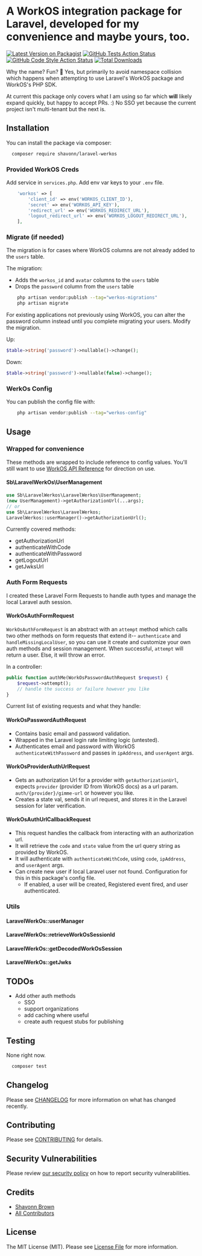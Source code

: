 # A WorkOS integration package for Laravel, developed for my convenience and maybe yours, too.

[![Latest Version on Packagist](https://img.shields.io/packagist/v/shavonn/laravel-werkos.svg?style=flat-square)](https://packagist.org/packages/shavonn/laravel-werkos)
[![GitHub Tests Action Status](https://img.shields.io/github/actions/workflow/status/shavonn/laravel-werkos/run-tests.yml?branch=main&label=tests&style=flat-square)](https://github.com/shavonn/laravel-werkos/actions?query=workflow%3Arun-tests+branch%3Amain)
[![GitHub Code Style Action Status](https://img.shields.io/github/actions/workflow/status/shavonn/laravel-werkos/fix-php-code-style-issues.yml?branch=main&label=code%20style&style=flat-square)](https://github.com/shavonn/laravel-werkos/actions?query=workflow%3A"Fix+PHP+code+style+issues"+branch%3Amain)
[![Total Downloads](https://img.shields.io/packagist/dt/shavonn/laravel-werkos.svg?style=flat-square)](https://packagist.org/packages/shavonn/laravel-werkos)

Why the name? Fun? 🎊 Yes, but primarily to avoid namespace collision which happens when attempting to use Laravel's
WorkOS package and WorkOS's PHP SDK.

At current this package only covers what I am using so far which **will** likely expand quickly, but happy to accept
PRs. :)
No SSO yet because the current project isn't multi-tenant but the next is.

## Installation

You can install the package via composer:

```bash
  composer require shavonn/laravel-werkos
```

### Provided WorkOS Creds

Add service in `services.php`. Add env var keys to your `.env` file.

```php
    'workos' => [
        'client_id' => env('WORKOS_CLIENT_ID'),
        'secret' => env('WORKOS_API_KEY'),
        'redirect_url' => env('WORKOS_REDIRECT_URL'),
        'logout_redirect_url' => env('WORKOS_LOGOUT_REDIRECT_URL'),
    ],
```

### Migrate (if needed)

The migration is for cases where WorkOS columns are not already added to the `users` table.

The migration:

- Adds the `workos_id` and `avatar` columns to the `users` table
- Drops the `password` column from the `users` table

```bash
    php artisan vendor:publish --tag="werkos-migrations"
    php artisan migrate
```

For existing applications not previously using WorkOS, you can alter the password column instead until you complete
migrating your users. Modify the migration.

Up:

```php
$table->string('password')->nullable()->change();
```

Down:

```php
$table->string('password')->nullable(false)->change();
````

### WerkOs Config

You can publish the config file with:

```bash
    php artisan vendor:publish --tag="werkos-config"
```

## Usage

### Wrapped for convenience

These methods are wrapped to include reference to config values. You'll still want to
use [WorkOS API Reference](https://workos.com/docs/reference) for direction on use.

#### Sb\LaravelWerkOs\UserManagement

```php
use Sb\LaravelWerkos\LaravelWerkos\UserManagement;
(new UserManagement)->getAuthorizationUrl(...args);
// or
use Sb\LaravelWerkos\LaravelWerkos;
LaravelWerkos::userManager()->getAuthorizationUrl();
```

Currently covered methods:

- getAuthorizationUrl
- authenticateWithCode
- authenticateWithPassword
- getLogoutUrl
- getJwksUrl

### Auth Form Requests

I created these Laravel Form Requests to handle auth types and manage the local Laravel auth session.

#### WorkOsAuthFormRequest

`WorkOsAuthFormRequest` is an abstract with an `attempt` method which calls two other methods on form requests that
extend
it-- `authenticate` and `handleMissingLocalUser`, so you can use it create and customize your own auth methods and
session management. When successful, `attempt` will return a user. Else, it will throw an error.

In a controller:

```php
public function authMe(WorkOsPasswordAuthRequest $request) {
    $request->attempt();
    // handle the success or failure however you like
}
```

Current list of existing requests and what they handle:

#### WorkOsPasswordAuthRequest

- Contains basic email and password validation.
- Wrapped in the Laravel login rate limiting logic (untested).
- Authenticates email and password with WorkOS `authenticateWithPassword` and passes in `ipAddress`, and `userAgent`
  args.

#### WorkOsProviderAuthUrlRequest

- Gets an authorization Url for a provider with `getAuthorizationUrl`, expects `provider` (provider ID from WorkOS docs)
  as a url param. `auth/{provider}/gimme-url` or
  however you like.
- Creates a state val, sends it in url request, and stores it in the Laravel session for later verification.

#### WorkOsAuthUrlCallbackRequest

- This request handles the callback from interacting with an authorization url.
- It will retrieve the `code` and `state` value from the url query string as provided by WorkOS.
- It will authenticate with `authenticateWithCode`, using `code`, `ipAddress`, and `userAgent` args.
- Can create new user if local Laravel user not found. Configuration for this in this package's config file.
    - If enabled, a user will be created, Registered event fired, and user authenticated.

### Utils

#### LaravelWerkOs::userManager

#### LaravelWerkOs::retrieveWorkOsSessionId

#### LaravelWerkOs::getDecodedWorkOsSession

#### LaravelWerkOs::getJwks

## TODOs

- Add other auth methods
    - SSO
    - support organizations
    - add caching where useful
    - create auth request stubs for publishing

## Testing

None right now.

```bash
  composer test
```

## Changelog

Please see [CHANGELOG](CHANGELOG.md) for more information on what has changed recently.

## Contributing

Please see [CONTRIBUTING](CONTRIBUTING.md) for details.

## Security Vulnerabilities

Please review [our security policy](../../security/policy) on how to report security vulnerabilities.

## Credits

- [Shavonn Brown](https://github.com/shavonn)
- [All Contributors](../../contributors)

## License

The MIT License (MIT). Please see [License File](LICENSE.md) for more information.
